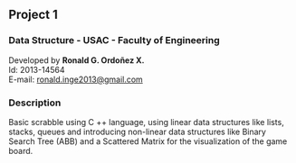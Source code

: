 ## Project 1
### Data Structure - USAC - Faculty of Engineering

Developed by **Ronald G. Ordoñez X.**<br>
Id: 2013-14564<br>
E-mail: ronald.inge2013@gmail.com<br>

### Description
Basic scrabble using C ++ language, using linear data structures like lists, stacks, queues and introducing non-linear data structures like Binary Search Tree (ABB) and a Scattered Matrix for the visualization of the game board.
